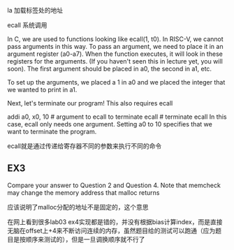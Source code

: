 la 加载标签处的地址

ecall 系统调用

In C, we are used to functions looking like ecall(1, t0). In RISC-V, we cannot pass arguments in this way. To pass an argument, we need to place it in an argument register (a0-a7). When the function executes, it will look in these registers for the arguments. (If you haven't seen this in lecture yet, you will soon). The first argument should be placed in a0, the second in a1, etc.

To set up the arguments, we placed a 1 in a0 and we placed the integer that we wanted to print in a1.

Next, let's terminate our program! This also requires ecall

addi a0, x0, 10 # argument to ecall to terminate
ecall # terminate ecall
In this case, ecall only needs one argument. Setting a0 to 10 specifies that we want to terminate the program.

ecall就是通过传递给寄存器不同的参数来执行不同的命令

## EX3

Compare your answer to Question 2 and Question 4. Note that memcheck may change the memory address that malloc returns

应该说明了malloc分配的地址不是固定的，这个意思



在网上看到很多lab03 ex4实现都是错的，并没有根据bias计算index，而是直接无脑在offset上+4来不断访问连续的内存，虽然题目给的测试可以跑通（应为题目是按顺序来测试的），但是一旦调换顺序就不行了

